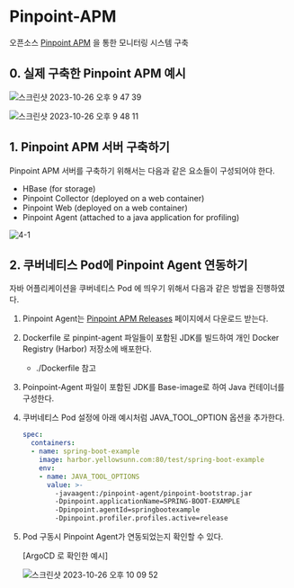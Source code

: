 # Pinpoint-APM

오픈소스 [Pinpoint APM](https://github.com/pinpoint-apm/pinpoint) 을 통한 모니터링 시스템 구축

## 0. 실제 구축한 Pinpoint APM 예시
![스크린샷 2023-10-26 오후 9 47 39](https://github.com/yellowsunn/home-infra-playground/assets/43487002/c224f332-a6bb-43b8-a1af-b658ef85dbb0)

![스크린샷 2023-10-26 오후 9 48 11](https://github.com/yellowsunn/home-infra-playground/assets/43487002/b125d7b8-f67c-4d78-a457-cae1530823a8)


## 1. Pinpoint APM 서버 구축하기
Pinpoint APM 서버를 구축하기 위해서는 다음과 같은 요소들이 구성되어야 한다.
* HBase (for storage)
* Pinpoint Collector (deployed on a web container)
* Pinpoint Web (deployed on a web container)
* Pinpoint Agent (attached to a java application for profiling)
  
![4-1](https://github.com/yellowsunn/home-infra-playground/assets/43487002/eef1cdae-0037-4c1c-a513-0c054a2833bf)


## 2. 쿠버네티스 Pod에 Pinpoint Agent 연동하기
자바 어플리케이션을 쿠버네티스 Pod 에 띄우기 위해서 다음과 같은 방법을 진행하였다.
1. Pinpoint Agent는 [Pinpoint APM Releases](https://github.com/pinpoint-apm/pinpoint/releases) 페이지에서 다운로드 받는다.
2. Dockerfile 로 pinpint-agent 파일들이 포함된 JDK를 빌드하여 개인 Docker Registry (Harbor) 저장소에 배포한다.
   * ./Dockerfile 참고
3. Poinpoint-Agent 파일이 포함된 JDK를 Base-image로 하여 Java 컨테이너를 구성한다.
4. 쿠버네티스 Pod 설정에 아래 예시처럼 JAVA_TOOL_OPTION 옵션을 추가한다.
    ```yml
    spec:
      containers:
      - name: spring-boot-example
        image: harbor.yellowsunn.com:80/test/spring-boot-example
        env:
        - name: JAVA_TOOL_OPTIONS
          value: >-
            -javaagent:/pinpoint-agent/pinpoint-bootstrap.jar
            -Dpinpoint.applicationName=SPRING-BOOT-EXAMPLE
            -Dpinpoint.agentId=springbootexample
            -Dpinpoint.profiler.profiles.active=release
    ```
5. Pod 구동시 Pinpoint Agent가 연동되었는지 확인할 수 있다.

    [ArgoCD 로 확인한 예시]

    ![스크린샷 2023-10-26 오후 10 09 52](https://github.com/yellowsunn/home-infra-playground/assets/43487002/a89f0ddb-c9fc-4cb6-aea6-e1d634174ee3)
